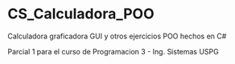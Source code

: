 # CS_Calculadora_POO
Calculadora graficadora GUI y otros ejercicios POO hechos en C#

Parcial 1 para el curso de Programacion 3 - Ing. Sistemas USPG
